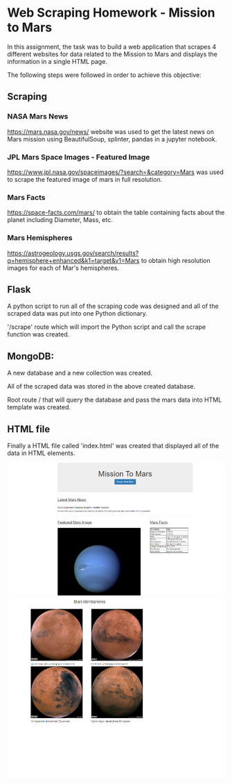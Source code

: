 # Web Scraping Homework - Mission to Mars

In this assignment, the task was to build a web application that scrapes 4 different websites for data related to the Mission to Mars and displays the information in a single HTML page.

The following steps were followed in order to achieve this objective:

## Scraping
### NASA Mars News
https://mars.nasa.gov/news/ website was used to get the latest news on Mars mission using BeautifulSoup, splinter, pandas in a jupyter notebook.

### JPL Mars Space Images - Featured Image
https://www.jpl.nasa.gov/spaceimages/?search=&category=Mars was used to scrape the featured image of mars in full resolution.

### Mars Facts
https://space-facts.com/mars/ to obtain the table containing facts about the planet including Diameter, Mass, etc.

### Mars Hemispheres
https://astrogeology.usgs.gov/search/results?q=hemisphere+enhanced&k1=target&v1=Mars to obtain high resolution images for each of Mar's hemispheres.

## Flask
A python script to run all of the scraping code was designed and all of the scraped data was put into one Python dictionary.

'/scrape' route which will import the Python script and call the scrape function was created.

## MongoDB:
A new database and a new collection was created.

All of the scraped data was stored in the above created database.

Root route / that will query the database and pass the mars data into HTML template was created.

## HTML file
Finally a HTML file called 'index.html' was created that displayed all of the data in HTML elements.

![mars1](mars1.png)
![mars2](mars2.png)
